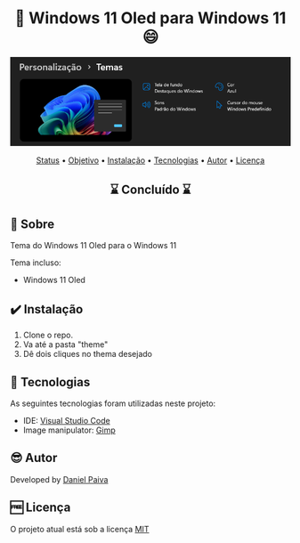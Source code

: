 <h1 align="center"> 🎨 Windows 11 Oled para Windows 11 😄</h1>

<p align="center">
    <img src="./_img/theme.png">
</p>

<p align="center">
 <a href="#status">Status</a> • 
 <a href="#objective">Objetivo</a> •
 <a href="#installation">Instalação</a> • 
 <a href="#technology">Tecnologias</a> • 
 <a href="#author">Autor</a> • 
 <a href="#licence">Licença</a>
</p>

<h2 align="center" id=status> 
	⌛ Concluído ⌛
</h2>

<h2 id=objective>📜 Sobre</h2>
Tema do Windows 11 Oled para o Windows 11<br>

Tema incluso:

- Windows 11 Oled

<h2 id=installation>✔️ Instalação</h2>

1. Clone o repo.
2. Va até a pasta "theme"
3. Dê dois cliques no thema desejado

<h2 id=technology>🧰 Tecnologias</h2>

As seguintes tecnologias foram utilizadas neste projeto:

- IDE: <a href="https://code.visualstudio.com/download">Visual Studio Code</a>
- Image manipulator: <a href="https://www.gimp.org/downloads/">Gimp</a>

<h2 id=author>😎 Autor</h2>

Developed by <a href="https://www.linkedin.com/in/danhpaiva/" target="_blank">Daniel Paiva</a>

<h2 id=licence>🆓 Licença</h2>
O projeto atual está sob a licença
<a href="https://github.com/danhpaiva/w11-theme-bloom-oled-2024/blob/main/LICENSE" target="_blank">MIT</a>